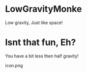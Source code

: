 # LowGravityMonke
Low gravity, Just like space!
# Isnt that fun, Eh?

You have a bit less then half gravity!

icon.png
